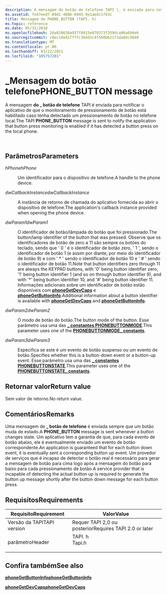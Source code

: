 ```yaml
---
description: A mensagem do botão de telefone TAPI \_ é enviada para notificar o aplicativo de que o monitoramento de pressionamento de botão está habilitado caso tenha detectado um pressionamento de botão no telefone local.
ms.assetid: fe47eed7-89d1-488b-b945-9e1aedc1f63c
title: Mensagem de PHONE_BUTTON (TAPI. h)
ms.topic: reference
ms.date: 05/31/2018
ms.openlocfilehash: 2da810630a937f8415e070373f359dca06a694e6
ms.sourcegitcommit: c8ec1ded1ffffc364d3c4f560bb2171da0dc5040
ms.translationtype: MT
ms.contentlocale: pt-BR
ms.lasthandoff: 03/22/2021
ms.locfileid: "105757201"
---
```

# <a name="phone_button-message"></a><span data-ttu-id="d0a57-103">\_Mensagem do botão telefone</span><span class="sxs-lookup"><span data-stu-id="d0a57-103">PHONE\_BUTTON message</span></span>

<span data-ttu-id="d0a57-104">A mensagem **do \_ botão de telefone** TAPI é enviada para notificar o aplicativo de que o monitoramento de pressionamento de botão está habilitado caso tenha detectado um pressionamento de botão no telefone local.</span><span class="sxs-lookup"><span data-stu-id="d0a57-104">The TAPI **PHONE\_BUTTON** message is sent to notify the application that button press monitoring is enabled if it has detected a button press on the local phone.</span></span>


```C++
            
```



## <a name="parameters"></a><span data-ttu-id="d0a57-105">Parâmetros</span><span class="sxs-lookup"><span data-stu-id="d0a57-105">Parameters</span></span>

<dl> <dt>

<span data-ttu-id="d0a57-106">*hPhone*</span><span class="sxs-lookup"><span data-stu-id="d0a57-106">*hPhone*</span></span> 
</dt> <dd>

<span data-ttu-id="d0a57-107">Um identificador para o dispositivo de telefone.</span><span class="sxs-lookup"><span data-stu-id="d0a57-107">A handle to the phone device.</span></span>

</dd> <dt>

<span data-ttu-id="d0a57-108">*dwCallbackInstance*</span><span class="sxs-lookup"><span data-stu-id="d0a57-108">*dwCallbackInstance*</span></span> 
</dt> <dd>

<span data-ttu-id="d0a57-109">A instância de retorno de chamada do aplicativo fornecida ao abrir o dispositivo de telefone.</span><span class="sxs-lookup"><span data-stu-id="d0a57-109">The application's callback instance provided when opening the phone device.</span></span>

</dd> <dt>

<span data-ttu-id="d0a57-110">*dwParam1*</span><span class="sxs-lookup"><span data-stu-id="d0a57-110">*dwParam1*</span></span> 
</dt> <dd>

<span data-ttu-id="d0a57-111">O identificador de botão/lâmpada do botão que foi pressionado.</span><span class="sxs-lookup"><span data-stu-id="d0a57-111">The button/lamp identifier of the button that was pressed.</span></span> <span data-ttu-id="d0a57-112">Observe que os identificadores de botão de zero a 11 são sempre os botões do teclado, sendo que ' 0 ' é o identificador de botão zero, ' 1 ', sendo o identificador de botão 1 (e assim por diante, por meio do identificador de botão 9) e com ' \* ' sendo o identificador de botão 10 e ' \# ' sendo o identificador de botão 11.</span><span class="sxs-lookup"><span data-stu-id="d0a57-112">Note that button identifiers zero through 11 are always the KEYPAD buttons, with '0' being button identifier zero, '1' being button identifier 1 (and so on through button identifier 9), and with '\*' being button identifier 10, and '\#' being button identifier 11.</span></span> <span data-ttu-id="d0a57-113">Informações adicionais sobre um identificador de botão estão disponíveis com [**phoneGetDevCaps**](/windows/desktop/api/Tapi/nf-tapi-phonegetdevcaps) e [**phoneGetButtonInfo**](/windows/desktop/api/Tapi/nf-tapi-phonegetbuttoninfo).</span><span class="sxs-lookup"><span data-stu-id="d0a57-113">Additional information about a button identifier is available with [**phoneGetDevCaps**](/windows/desktop/api/Tapi/nf-tapi-phonegetdevcaps) and [**phoneGetButtonInfo**](/windows/desktop/api/Tapi/nf-tapi-phonegetbuttoninfo).</span></span>

</dd> <dt>

<span data-ttu-id="d0a57-114">*dwParam2*</span><span class="sxs-lookup"><span data-stu-id="d0a57-114">*dwParam2*</span></span> 
</dt> <dd>

<span data-ttu-id="d0a57-115">O modo de botão do botão.</span><span class="sxs-lookup"><span data-stu-id="d0a57-115">The button mode of the button.</span></span> <span data-ttu-id="d0a57-116">Esse parâmetro usa uma das [**\_ constantes PHONEBUTTONMODE**](phonebuttonmode--constants.md).</span><span class="sxs-lookup"><span data-stu-id="d0a57-116">This parameter uses one of the [**PHONEBUTTONMODE\_ constants**](phonebuttonmode--constants.md).</span></span>

</dd> <dt>

<span data-ttu-id="d0a57-117">*dwParam3*</span><span class="sxs-lookup"><span data-stu-id="d0a57-117">*dwParam3*</span></span> 
</dt> <dd>

<span data-ttu-id="d0a57-118">Especifica se este é um evento de botão suspenso ou um evento de botão.</span><span class="sxs-lookup"><span data-stu-id="d0a57-118">Specifies whether this is a button-down event or a button-up event.</span></span> <span data-ttu-id="d0a57-119">Esse parâmetro usa uma das [**\_ constantes PHONEBUTTONSTATE**](phonebuttonstate--constants.md).</span><span class="sxs-lookup"><span data-stu-id="d0a57-119">This parameter uses one of the [**PHONEBUTTONSTATE\_ constants**](phonebuttonstate--constants.md).</span></span>

</dd> </dl>

## <a name="return-value"></a><span data-ttu-id="d0a57-120">Retornar valor</span><span class="sxs-lookup"><span data-stu-id="d0a57-120">Return value</span></span>

<span data-ttu-id="d0a57-121">Sem valor de retorno.</span><span class="sxs-lookup"><span data-stu-id="d0a57-121">No return value.</span></span>

## <a name="remarks"></a><span data-ttu-id="d0a57-122">Comentários</span><span class="sxs-lookup"><span data-stu-id="d0a57-122">Remarks</span></span>

<span data-ttu-id="d0a57-123">Uma mensagem de **\_ botão de telefone** é enviada sempre que um botão muda de estado.</span><span class="sxs-lookup"><span data-stu-id="d0a57-123">A **PHONE\_BUTTON** message is sent whenever a button changes state.</span></span> <span data-ttu-id="d0a57-124">Um aplicativo tem a garantia de que, para cada evento de botão abaixo, ele é eventualmente enviado um evento de botão correspondente.</span><span class="sxs-lookup"><span data-stu-id="d0a57-124">An application is guaranteed that for each button down event, it is eventually sent a corresponding button up event.</span></span> <span data-ttu-id="d0a57-125">Um provedor de serviços que é incapaz de detectar o botão real é necessário para gerar a mensagem de botão para cima logo após a mensagem do botão para baixo para cada pressionamento de botão.</span><span class="sxs-lookup"><span data-stu-id="d0a57-125">A service provider that is incapable of detecting the actual button up is required to generate the button up message shortly after the button down message for each button press.</span></span>

## <a name="requirements"></a><span data-ttu-id="d0a57-126">Requisitos</span><span class="sxs-lookup"><span data-stu-id="d0a57-126">Requirements</span></span>



| <span data-ttu-id="d0a57-127">Requisito</span><span class="sxs-lookup"><span data-stu-id="d0a57-127">Requirement</span></span> | <span data-ttu-id="d0a57-128">Valor</span><span class="sxs-lookup"><span data-stu-id="d0a57-128">Value</span></span> |
|-------------------------|-----------------------------------------------------------------------------------|
| <span data-ttu-id="d0a57-129">Versão da TAPI</span><span class="sxs-lookup"><span data-stu-id="d0a57-129">TAPI version</span></span><br/> | <span data-ttu-id="d0a57-130">Requer TAPI 2,0 ou posterior</span><span class="sxs-lookup"><span data-stu-id="d0a57-130">Requires TAPI 2.0 or later</span></span><br/>                                             |
| <span data-ttu-id="d0a57-131">parâmetro</span><span class="sxs-lookup"><span data-stu-id="d0a57-131">Header</span></span><br/>       | <dl> <span data-ttu-id="d0a57-132"><dt>TAPI. h</dt></span><span class="sxs-lookup"><span data-stu-id="d0a57-132"><dt>Tapi.h</dt></span></span> </dl> |



## <a name="see-also"></a><span data-ttu-id="d0a57-133">Confira também</span><span class="sxs-lookup"><span data-stu-id="d0a57-133">See also</span></span>

<dl> <dt>

[<span data-ttu-id="d0a57-134">**phoneGetButtonInfo**</span><span class="sxs-lookup"><span data-stu-id="d0a57-134">**phoneGetButtonInfo**</span></span>](/windows/desktop/api/Tapi/nf-tapi-phonegetbuttoninfo)
</dt> <dt>

[<span data-ttu-id="d0a57-135">**phoneGetDevCaps**</span><span class="sxs-lookup"><span data-stu-id="d0a57-135">**phoneGetDevCaps**</span></span>](/windows/desktop/api/Tapi/nf-tapi-phonegetdevcaps)
</dt> </dl>

 

 




